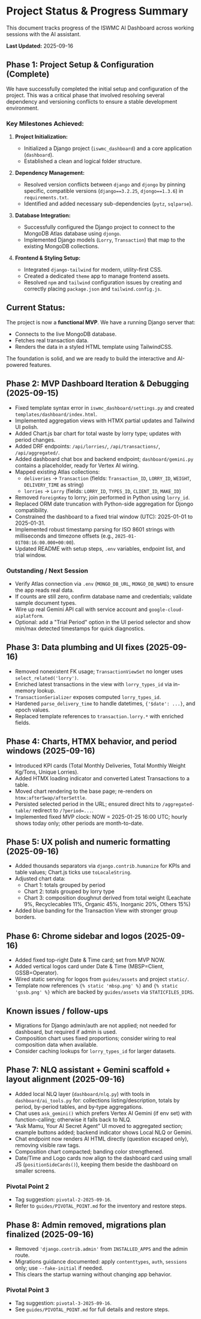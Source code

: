 # Project Status & Progress Summary

This document tracks progress of the ISWMC AI Dashboard across working sessions with the AI assistant.

**Last Updated:** 2025-09-16

## Phase 1: Project Setup & Configuration (Complete)

We have successfully completed the initial setup and configuration of the project. This was a critical phase that involved resolving several dependency and versioning conflicts to ensure a stable development environment.

### Key Milestones Achieved:

1.  **Project Initialization:**
    -   Initialized a Django project (`iswmc_dashboard`) and a core application (`dashboard`).
    -   Established a clean and logical folder structure.

2.  **Dependency Management:**
    -   Resolved version conflicts between `django` and `djongo` by pinning specific, compatible versions (`django==3.2.25`, `djongo==1.3.6`) in `requirements.txt`.
    -   Identified and added necessary sub-dependencies (`pytz`, `sqlparse`).

3.  **Database Integration:**
    -   Successfully configured the Django project to connect to the MongoDB Atlas database using `djongo`.
    -   Implemented Django models (`Lorry`, `Transaction`) that map to the existing MongoDB collections.

4.  **Frontend & Styling Setup:**
    -   Integrated `django-tailwind` for modern, utility-first CSS.
    -   Created a dedicated `theme` app to manage frontend assets.
    -   Resolved `npm` and `tailwind` configuration issues by creating and correctly placing `package.json` and `tailwind.config.js`.

## Current Status:

The project is now a **functional MVP**. We have a running Django server that:
- Connects to the live MongoDB database.
- Fetches real transaction data.
- Renders the data in a styled HTML template using TailwindCSS.

The foundation is solid, and we are ready to build the interactive and AI-powered features.

## Phase 2: MVP Dashboard Iteration & Debugging (2025-09-15)

- Fixed template syntax error in `iswmc_dashboard/settings.py` and created `templates/dashboard/index.html`.
- Implemented aggregation views with HTMX partial updates and Tailwind UI polish.
- Added Chart.js bar chart for total waste by lorry type; updates with period changes.
- Added DRF endpoints: `/api/lorries/`, `/api/transactions/`, `/api/aggregated/`.
- Added dashboard chat box and backend endpoint; `dashboard/gemini.py` contains a placeholder, ready for Vertex AI wiring.
- Mapped existing Atlas collections:
  - `deliveries` -> `Transaction` (fields: `Transaction_ID`, `LORRY_ID`, `WEIGHT`, `DELIVERY_TIME` as string)
  - `lorries` -> `Lorry` (fields: `LORRY_ID`, `TYPES_ID`, `CLIENT_ID`, `MAKE_ID`)
- Removed `ForeignKey` to lorry; join performed in Python using `lorry_id`.
- Replaced ORM date truncation with Python-side aggregation for Djongo compatibility.
- Constrained the dashboard to a fixed trial window (UTC): 2025-01-01 to 2025-01-31.
- Implemented robust timestamp parsing for ISO 8601 strings with milliseconds and timezone offsets (e.g., `2025-01-01T08:16:00.000+00:00`).
- Updated README with setup steps, `.env` variables, endpoint list, and trial window.

### Outstanding / Next Session
- Verify Atlas connection via `.env` (`MONGO_DB_URL`, `MONGO_DB_NAME`) to ensure the app reads real data.
- If counts are still zero, confirm database name and credentials; validate sample document types.
- Wire up real Gemini API call with service account and `google-cloud-aiplatform`.
- Optional: add a "Trial Period" option in the UI period selector and show min/max detected timestamps for quick diagnostics.

## Phase 3: Data plumbing and UI fixes (2025-09-16)

- Removed nonexistent FK usage; `TransactionViewSet` no longer uses `select_related('lorry')`.
- Enriched latest transactions in the view with `lorry_types_id` via in-memory lookup.
- `TransactionSerializer` exposes computed `lorry_types_id`.
- Hardened `parse_delivery_time` to handle datetimes, `{'$date': ...}`, and epoch values.
- Replaced template references to `transaction.lorry.*` with enriched fields.

## Phase 4: Charts, HTMX behavior, and period windows (2025-09-16)

- Introduced KPI cards (Total Monthly Deliveries, Total Monthly Weight Kg/Tons, Unique Lorries).
- Added HTMX loading indicator and converted Latest Transactions to a table.
- Moved chart rendering to the base page; re-renders on `htmx:afterSwap/afterSettle`.
- Persisted selected period in the URL; ensured direct hits to `/aggregated-table/` redirect to `/?period=...`.
- Implemented fixed MVP clock: NOW = 2025-01-25 16:00 UTC; hourly shows today only; other periods are month-to-date.

## Phase 5: UX polish and numeric formatting (2025-09-16)

- Added thousands separators via `django.contrib.humanize` for KPIs and table values; Chart.js ticks use `toLocaleString`.
- Adjusted chart data:
  - Chart 1: totals grouped by period
  - Chart 2: totals grouped by lorry type
  - Chart 3: composition doughnut derived from total weight (Leachate 9%, Recyclecables 11%, Organic 45%, Inorganic 20%, Others 15%)
- Added blue banding for the Transaction View with stronger group borders.

## Phase 6: Chrome sidebar and logos (2025-09-16)

- Added fixed top-right Date & Time card; set from MVP NOW.
- Added vertical logos card under Date & Time (MBSP=Client, GSSB=Operator).
- Wired static serving for logos from `guides/assets` and project `static/`.
- Template now references `{% static 'mbsp.png' %}` and `{% static 'gssb.png' %}` which are backed by `guides/assets` via `STATICFILES_DIRS`.

## Known issues / follow-ups

- Migrations for Django admin/auth are not applied; not needed for dashboard, but required if admin is used.
- Composition chart uses fixed proportions; consider wiring to real composition data when available.
- Consider caching lookups for `lorry_types_id` for larger datasets.

## Phase 7: NLQ assistant + Gemini scaffold + layout alignment (2025-09-16)

- Added local NLQ layer (`dashboard/nlq.py`) with tools in `dashboard/ai_tools.py` for:
  collections listing/description, totals by period, by-period tables, and by‑type aggregations.
- Chat uses `ask_gemini()` which prefers Vertex AI Gemini (if env set) with function-calling; otherwise it falls back to NLQ.
- “Ask Mamu, Your AI Secret Agent” UI moved to aggregated section; example buttons added; backend indicator shows Local NLQ or Gemini.
- Chat endpoint now renders AI HTML directly (question escaped only), removing visible raw tags.
- Composition chart compacted; banding color strengthened.
- Date/Time and Logo cards now align to the dashboard card using small JS (`positionSideCards()`), keeping them beside the dashboard on smaller screens.

### Pivotal Point 2

- Tag suggestion: `pivotal-2-2025-09-16`.
- Refer to `guides/PIVOTAL_POINT.md` for the inventory and restore steps.

## Phase 8: Admin removed, migrations plan finalized (2025-09-16)

- Removed `'django.contrib.admin'` from `INSTALLED_APPS` and the admin route.
- Migrations guidance documented: apply `contenttypes`, `auth`, `sessions` only; use `--fake-initial` if needed.
- This clears the startup warning without changing app behavior.

### Pivotal Point 3

- Tag suggestion: `pivotal-3-2025-09-16`.
- See `guides/PIVOTAL_POINT.md` for full details and restore steps.
